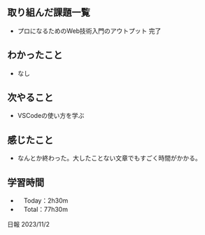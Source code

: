 ## 取り組んだ課題一覧
- プロになるためのWeb技術入門のアウトプット 完了

## わかったこと
- なし
  
## 次やること
- VSCodeの使い方を学ぶ

## 感じたこと
- なんとか終わった。大したことない文章でもすごく時間がかかる。

## 学習時間
- 　Today：2h30m
- 　Total：77h30m

日報 2023/11/2

